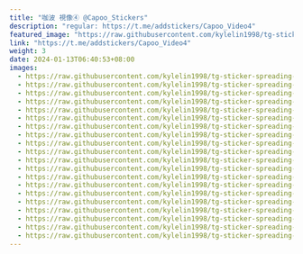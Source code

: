 ```yaml
---
title: "咖波 視像④ @Capoo_Stickers"
description: "regular: https://t.me/addstickers/Capoo_Video4"
featured_image: "https://raw.githubusercontent.com/kylelin1998/tg-sticker-spreading-worldwide-images/main/img/68c2672b-c238-4708-9a6d-c874f25f8ce2.jpg"
link: "https://t.me/addstickers/Capoo_Video4"
weight: 3
date: 2024-01-13T06:40:53+08:00
images:
  - https://raw.githubusercontent.com/kylelin1998/tg-sticker-spreading-worldwide-images/main/img/68c2672b-c238-4708-9a6d-c874f25f8ce2.jpg
  - https://raw.githubusercontent.com/kylelin1998/tg-sticker-spreading-worldwide-images/main/img/2d1449c6-85e0-4a25-9199-c14884f77d19.jpg
  - https://raw.githubusercontent.com/kylelin1998/tg-sticker-spreading-worldwide-images/main/img/a826b89b-da74-48c2-9914-7ca7d028c582.jpg
  - https://raw.githubusercontent.com/kylelin1998/tg-sticker-spreading-worldwide-images/main/img/5f416121-e4c8-417a-85a6-2ad251d88aa2.jpg
  - https://raw.githubusercontent.com/kylelin1998/tg-sticker-spreading-worldwide-images/main/img/a979ae55-427b-4dfc-b209-5dc53c555459.jpg
  - https://raw.githubusercontent.com/kylelin1998/tg-sticker-spreading-worldwide-images/main/img/d513c76d-a4f7-4b05-b104-3c37bc1d8685.jpg
  - https://raw.githubusercontent.com/kylelin1998/tg-sticker-spreading-worldwide-images/main/img/edf9a3a3-7a7d-4cc5-a877-23de1b29f68c.jpg
  - https://raw.githubusercontent.com/kylelin1998/tg-sticker-spreading-worldwide-images/main/img/6c6721ab-533c-4225-9bd8-8ee1e957ad8a.jpg
  - https://raw.githubusercontent.com/kylelin1998/tg-sticker-spreading-worldwide-images/main/img/f1ddaa96-8cd6-42c9-9a79-81579db8f02d.jpg
  - https://raw.githubusercontent.com/kylelin1998/tg-sticker-spreading-worldwide-images/main/img/ddf50bb8-1ae4-46bf-8aef-790a29738460.jpg
  - https://raw.githubusercontent.com/kylelin1998/tg-sticker-spreading-worldwide-images/main/img/44a5ecb9-4165-4065-ac2e-e0de8e74de84.jpg
  - https://raw.githubusercontent.com/kylelin1998/tg-sticker-spreading-worldwide-images/main/img/203a791e-248f-4de3-a441-db4c52ff7d07.jpg
  - https://raw.githubusercontent.com/kylelin1998/tg-sticker-spreading-worldwide-images/main/img/30e3d282-1cd2-43e9-89a5-c06e33a512ba.jpg
  - https://raw.githubusercontent.com/kylelin1998/tg-sticker-spreading-worldwide-images/main/img/b714d581-6afb-45e5-8cf7-f59cf1b00f39.jpg
  - https://raw.githubusercontent.com/kylelin1998/tg-sticker-spreading-worldwide-images/main/img/f3e6d2ba-99f5-4702-aa0d-28643fb4ac6f.jpg
  - https://raw.githubusercontent.com/kylelin1998/tg-sticker-spreading-worldwide-images/main/img/13ad4f2d-811d-4370-b41f-925c75bd3fde.jpg
  - https://raw.githubusercontent.com/kylelin1998/tg-sticker-spreading-worldwide-images/main/img/b2ed3a99-163a-451f-ac79-9b60322bd2be.jpg
  - https://raw.githubusercontent.com/kylelin1998/tg-sticker-spreading-worldwide-images/main/img/dc083da3-723c-4007-b61c-bf5515382b85.jpg
  - https://raw.githubusercontent.com/kylelin1998/tg-sticker-spreading-worldwide-images/main/img/d218df12-31fd-4f1d-8f5a-aa89ab9e5807.jpg
  - https://raw.githubusercontent.com/kylelin1998/tg-sticker-spreading-worldwide-images/main/img/89447b0a-6ab1-4aa3-8580-4acd926e6b45.jpg
---
```

